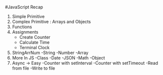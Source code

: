 #JavaScript Recap

1.  Simple Primitive
2.  Complex Primitive : Arrays and Objects
3.  Functions
4.  Assignments
    - Create Counter
    - Calculate Time
    - Terminal Clock
5.  StringArrNum
    -String
    -Number
    -Array
6.  More In JS
    -Class
    -Date
    -JSON
    -Math
    -Object
7.  Async
    -> Easy
    -Counter with setInterval
    -Counter with setTimeout
    -Read from file
    -Write to file
